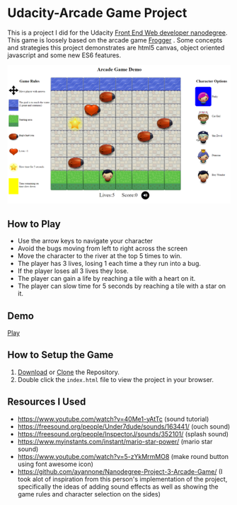 # Udacity-Arcade Game Project
This is a project I did for the Udacity [Front End Web developer nanodegree](https://www.udacity.com/course/front-end-web-developer-nanodegree--nd001). This game is loosely based on the arcade game [Frogger](https://en.wikipedia.org/wiki/Frogger) . Some concepts and strategies this project demonstrates are html5 canvas, object oriented javascript and some new ES6 features.

![Pic of game](/images/Game.PNG)

## How to Play
* Use the arrow keys to navigate your character
* Avoid the bugs moving from left to right across the screen
* Move the character to the river at the top 5 times to win.
* The player has 3 lives, losing 1 each time a they run into a bug.
* If the player loses all 3 lives they lose.
*  The player can gain a life by reaching a tile with a heart on it. 
* The player can  slow time for 5 seconds by reaching a tile with a star on it.
## Demo
[Play](https://jloschen.github.io/Frogger/index.html)

## How to Setup the Game
1. [Download](https://github.com/JLoschen/Udacity-Frogger/archive/master.zip) or [Clone](https://github.com/JLoschen/Udacity-Frogger.git) the Repository.
2. Double click the `index.html` file to view the project in your browser.

## Resources I Used
* https://www.youtube.com/watch?v=40Me1-yAtTc (sound tutorial)
* https://freesound.org/people/Under7dude/sounds/163441/ (ouch sound)
* https://freesound.org/people/InspectorJ/sounds/352101/ (splash sound)
* https://www.myinstants.com/instant/mario-star-power/ (mario star sound)
* https://www.youtube.com/watch?v=5-zYkMrmMO8 (make round button using font awesome icon)
* https://github.com/ayannone/Nanodegree-Project-3-Arcade-Game/ (I took alot of inspiration from this person's implementation of the project, specifically the ideas of adding sound effects as well as showing the game rules and character selection on the sides)